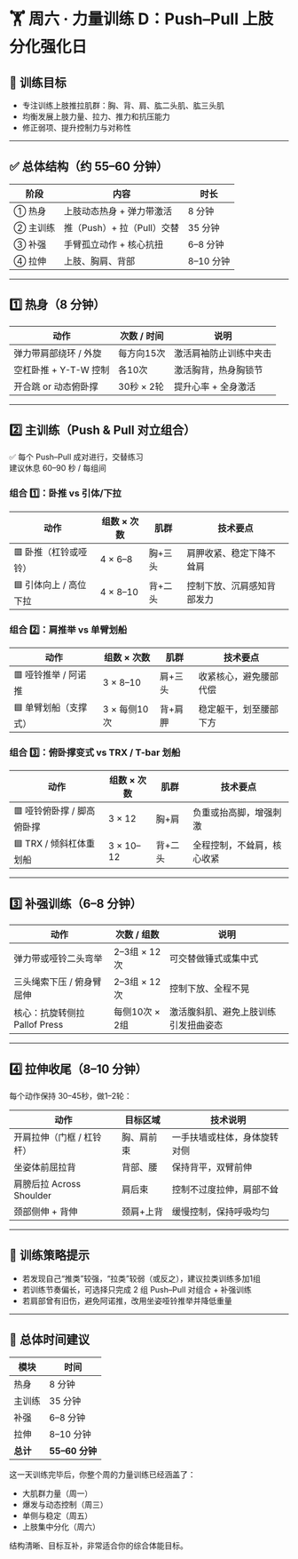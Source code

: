 # 🏋️ 周六 · 力量训练 D：Push–Pull 上肢分化强化日

## 🎯 训练目标

- 专注训练上肢推拉肌群：胸、背、肩、肱二头肌、肱三头肌
- 均衡发展上肢力量、拉力、推力和抗压能力
- 修正弱项、提升控制力与对称性

---

## ✅ 总体结构（约 55–60 分钟）

| 阶段       | 内容                        | 时长      |
| ---------- | --------------------------- | --------- |
| ① 热身     | 上肢动态热身 + 弹力带激活   | 8 分钟    |
| ② 主训练   | 推（Push）+ 拉（Pull）交替   | 35 分钟   |
| ③ 补强     | 手臂孤立动作 + 核心抗扭     | 6–8 分钟  |
| ④ 拉伸     | 上肢、胸肩、背部            | 8–10 分钟 |

---

## 1️⃣ 热身（8 分钟）

| 动作                      | 次数 / 时间     | 说明                              |
| ------------------------- | --------------- | --------------------------------- |
| 弹力带肩部绕环 / 外旋     | 每方向15次      | 激活肩袖防止训练中夹击            |
| 空杠卧推 + Y-T-W 控制     | 各10次          | 激活胸背，热身胸锁节              |
| 开合跳 or 动态俯卧撑      | 30秒 × 2轮      | 提升心率 + 全身激活               |

---

## 2️⃣ 主训练（Push & Pull 对立组合）

✅ 每个 Push–Pull 成对进行，交替练习  
建议休息 60–90 秒 / 每组间

### 组合 1️⃣：卧推 vs 引体/下拉

| 动作                  | 组数 × 次数   | 肌群       | 技术要点                         |
| --------------------- | ------------- | ---------- | -------------------------------- |
| 🟥 卧推（杠铃或哑铃） | 4 × 6–8       | 胸+三头    | 肩胛收紧、稳定下降不耸肩         |
| 🟦 引体向上 / 高位下拉 | 4 × 8–10      | 背+二头    | 控制下放、沉肩感知背部发力       |

### 组合 2️⃣：肩推举 vs 单臂划船

| 动作                  | 组数 × 次数   | 肌群       | 技术要点                         |
| --------------------- | ------------- | ---------- | -------------------------------- |
| 🟥 哑铃推举 / 阿诺推  | 3 × 8–10      | 肩+三头    | 收紧核心，避免腰部代偿           |
| 🟦 单臂划船（支撑式） | 3 × 每侧10次  | 背+肩胛    | 稳定躯干，划至腰部下方           |

### 组合 3️⃣：俯卧撑变式 vs TRX / T-bar 划船

| 动作                      | 组数 × 次数   | 肌群       | 技术要点                         |
| ------------------------- | ------------- | ---------- | -------------------------------- |
| 🟥 哑铃俯卧撑 / 脚高俯卧撑  | 3 × 12        | 胸+肩      | 负重或抬高脚，增强刺激           |
| 🟦 TRX / 倾斜杠体重划船    | 3 × 10–12     | 背+二头    | 全程控制，不耸肩，核心收紧       |

---

## 3️⃣ 补强训练（6–8 分钟）

| 动作                          | 次数 / 组数     | 说明                                     |
| ----------------------------- | --------------- | ---------------------------------------- |
| 弹力带或哑铃二头弯举          | 2–3组 × 12次    | 可交替做锤式或集中式                     |
| 三头绳索下压 / 俯身臂屈伸     | 2–3组 × 12次    | 控制下放、全程不晃                       |
| 核心：抗旋转侧拉 Pallof Press | 每侧10次 × 2组  | 激活腹斜肌、避免上肢训练引发扭曲姿态     |

---

## 4️⃣ 拉伸收尾（8–10 分钟）

每个动作保持 30–45秒，做1–2轮：

| 动作                      | 目标区域          | 技术说明                         |
| ------------------------- | ----------------- | -------------------------------- |
| 开肩拉伸（门框 / 杠铃杆） | 胸、肩前束        | 一手扶墙或柱体，身体旋转对侧     |
| 坐姿体前屈拉背              | 背部、腰          | 保持背平，双臂前伸               |
| 肩膀后拉 Across Shoulder  | 肩后束            | 控制不过度拉伸，肩部不耸         |
| 颈部侧伸 + 背伸             | 颈肩+上背         | 缓慢控制，保持呼吸均匀           |

---

## 🧠 训练策略提示

- 若发现自己“推类”较强，“拉类”较弱（或反之），建议拉类训练多加1组
- 若训练节奏偏长，可选择只完成 2 组 Push–Pull 对组合 + 补强训练
- 若肩部曾有旧伤，避免阿诺推，改用坐姿哑铃推举并降低重量

---

## 🧩 总体时间建议

| 模块      | 时间          |
| --------- | ------------- |
| 热身      | 8 分钟        |
| 主训练    | 35 分钟       |
| 补强      | 6–8 分钟      |
| 拉伸      | 8–10 分钟     |
| **总计**  | **55–60 分钟**|

这一天训练完毕后，你整个周的力量训练已经涵盖了：
- 大肌群力量（周一）
- 爆发与动态控制（周三）
- 单侧与稳定（周五）
- 上肢集中分化（周六）

结构清晰、目标互补，非常适合你的综合体能目标。